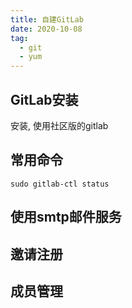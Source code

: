 ```yaml
---
title: 自建GitLab
date: 2020-10-08
tag:
  - git
  - yum
---
```


## GitLab安装

安装, 使用社区版的gitlab

## 常用命令

```shell
sudo gitlab-ctl status
```

## 使用smtp邮件服务

## 邀请注册

## 成员管理
